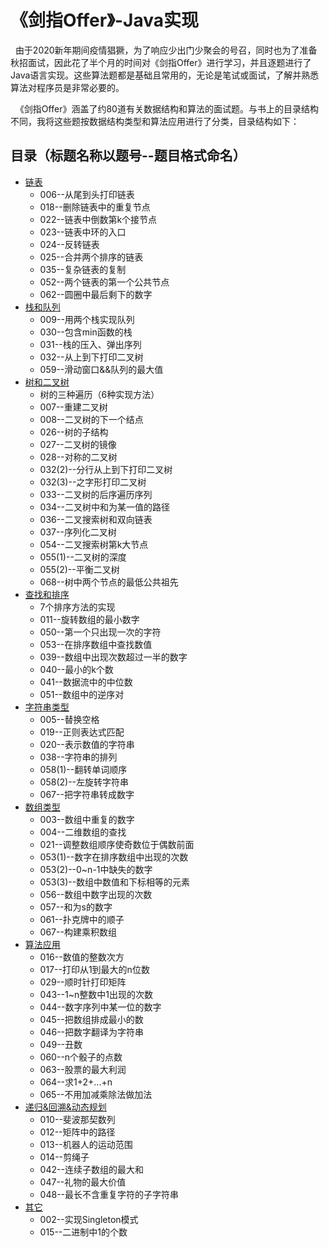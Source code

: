 《剑指Offer》-Java实现
===========================

&nbsp;&nbsp;由于2020新年期间疫情猖獗，为了响应少出门少聚会的号召，同时也为了准备秋招面试，因此花了半个月的时间对《剑指Offer》进行学习，并且逐题进行了Java语言实现。这些算法题都是基础且常用的，无论是笔试或面试，了解并熟悉算法对程序员是非常必要的。



&nbsp;&nbsp;《剑指Offer》涵盖了约80道有关数据结构和算法的面试题。与书上的目录结构不同，我将这些题按数据结构类型和算法应用进行了分类，目录结构如下：


## 目录（标题名称以题号--题目格式命名）
* [链表](/src/Linklist_Question)
    * 006--从尾到头打印链表
    * 018--删除链表中的重复节点
    * 022--链表中倒数第k个接节点
    * 023--链表中环的入口
    * 024--反转链表
    * 025--合并两个排序的链表    
    * 035--复杂链表的复制
    * 052--两个链表的第一个公共节点
    * 062--圆圈中最后剩下的数字
* [栈和队列](/src/StackQueue_Question)
    * 009--用两个栈实现队列
    * 030--包含min函数的栈
    * 031--栈的压入、弹出序列
    * 032--从上到下打印二叉树
    * 059--滑动窗口&&队列的最大值
* [树和二叉树](/src/Tree_Question)
    * 树的三种遍历（6种实现方法）
    * 007--重建二叉树
    * 008--二叉树的下一个结点
    * 026--树的子结构
    * 027--二叉树的镜像
    * 028--对称的二叉树
    * 032(2)--分行从上到下打印二叉树
    * 032(3)--之字形打印二叉树
    * 033--二叉树的后序遍历序列
    * 034--二叉树中和为某一值的路径
    * 036--二叉搜索树和双向链表
    * 037--序列化二叉树
    * 054--二叉搜索树第k大节点
    * 055(1)--二叉树的深度
    * 055(2)--平衡二叉树
    * 068--树中两个节点的最低公共祖先
* [查找和排序](/src/Search_Sort_Question)
    * 7个排序方法的实现
    * 011--旋转数组的最小数字
    * 050--第一个只出现一次的字符
    * 053--在排序数组中查找数值
    * 039--数组中出现次数超过一半的数字
    * 040--最小的k个数
    * 041--数据流中的中位数
    * 051--数组中的逆序对
* [字符串类型](/src/String_Question)
    * 005--替换空格
    * 019--正则表达式匹配
    * 020--表示数值的字符串
    * 038--字符串的排列
    * 058(1)--翻转单词顺序
    * 058(2)--左旋转字符串
    * 067--把字符串转成数字
* [数组类型](/src/Array_Question)
    * 003--数组中重复的数字
    * 004--二维数组的查找
    * 021--调整数组顺序使奇数位于偶数前面
    * 053(1)--数字在排序数组中出现的次数
    * 053(2)--0~n-1中缺失的数字
    * 053(3)--数组中数值和下标相等的元素
    * 056--数组中数字出现的次数
    * 057--和为s的数字
    * 061--扑克牌中的顺子
    * 067--构建乘积数组
* [算法应用](/src/Alg_Question)
    * 016--数值的整数次方
    * 017--打印从1到最大的n位数
    * 029--顺时针打印矩阵
    * 043--1\~n整数中1出现的次数
    * 044--数字序列中某一位的数字
    * 045--把数组排成最小的数
    * 046--把数字翻译为字符串
    * 049--丑数
    * 060--n个骰子的点数
    * 063--股票的最大利润
    * 064--求1+2+...+n
    * 065--不用加减乘除法做加法
* [递归&回溯&动态规划](/src/Dp_Question)
    * 010--斐波那契数列
    * 012--矩阵中的路径
    * 013--机器人的运动范围
    * 014--剪绳子
    * 042--连续子数组的最大和
    * 047--礼物的最大价值
    * 048--最长不含重复字符的子字符串
* [其它](/src/Else_Question)
   * 002--实现Singleton模式
   * 015--二进制中1的个数
    
    
    
    
    
    
    
   
    
    
    
    
    
    
